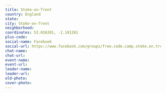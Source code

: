 ```yaml
---
title: Stoke-on-Trent
country: England
state: 
city: Stoke-on-Trent
neighborhood: 
coordinates: 53.016201, -2.181261
plus-code:
social-name: Facebook
social-url: https://www.facebook.com/groups/free.code.camp.stoke.on.trent
chat-name:
chat-url:
event-name:
event-url:
leader-name:
leader-url:
old-photo: 
cover-photo:
---
```

